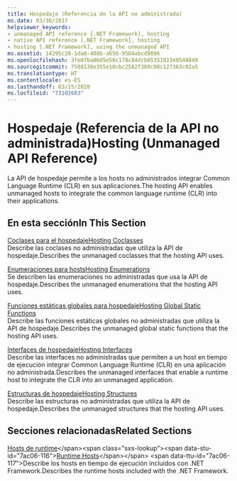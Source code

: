 ```yaml
---
title: Hospedaje (Referencia de la API no administrada)
ms.date: 03/30/2017
helpviewer_keywords:
- unmanaged API reference [.NET Framework], hosting
- native API reference [.NET Framework], hosting
- hosting [.NET Framework], using the unmanaged API
ms.assetid: 14295c28-1da8-408b-a656-9584abcd9896
ms.openlocfilehash: 3fe07ba06d5e50c178c84dcb05351923e0548849
ms.sourcegitcommit: 7588136e355e10cbc2582f389c90c127363c02a5
ms.translationtype: HT
ms.contentlocale: es-ES
ms.lasthandoff: 03/15/2020
ms.locfileid: "73102683"
---
```

# <a name="hosting-unmanaged-api-reference"></a><span data-ttu-id="7ac06-102">Hospedaje (Referencia de la API no administrada)</span><span class="sxs-lookup"><span data-stu-id="7ac06-102">Hosting (Unmanaged API Reference)</span></span>
<span data-ttu-id="7ac06-103">La API de hospedaje permite a los hosts no administrados integrar Common Language Runtime (CLR) en sus aplicaciones.</span><span class="sxs-lookup"><span data-stu-id="7ac06-103">The hosting API enables unmanaged hosts to integrate the common language runtime (CLR) into their applications.</span></span>  
  
## <a name="in-this-section"></a><span data-ttu-id="7ac06-104">En esta sección</span><span class="sxs-lookup"><span data-stu-id="7ac06-104">In This Section</span></span>  
 [<span data-ttu-id="7ac06-105">Coclases para el hospedaje</span><span class="sxs-lookup"><span data-stu-id="7ac06-105">Hosting Coclasses</span></span>](../../../../docs/framework/unmanaged-api/hosting/hosting-coclasses.md)  
 <span data-ttu-id="7ac06-106">Describe las coclases no administradas que utiliza la API de hospedaje.</span><span class="sxs-lookup"><span data-stu-id="7ac06-106">Describes the unmanaged coclasses that the hosting API uses.</span></span>  
  
 [<span data-ttu-id="7ac06-107">Enumeraciones para hosts</span><span class="sxs-lookup"><span data-stu-id="7ac06-107">Hosting Enumerations</span></span>](../../../../docs/framework/unmanaged-api/hosting/hosting-enumerations.md)  
 <span data-ttu-id="7ac06-108">Se describen las enumeraciones no administradas que usa la API de hospedaje.</span><span class="sxs-lookup"><span data-stu-id="7ac06-108">Describes the unmanaged enumerations that the hosting API uses.</span></span>  
  
 [<span data-ttu-id="7ac06-109">Funciones estáticas globales para hospedaje</span><span class="sxs-lookup"><span data-stu-id="7ac06-109">Hosting Global Static Functions</span></span>](../../../../docs/framework/unmanaged-api/hosting/hosting-global-static-functions.md)  
 <span data-ttu-id="7ac06-110">Describe las funciones estáticas globales no administradas que utiliza la API de hospedaje.</span><span class="sxs-lookup"><span data-stu-id="7ac06-110">Describes the unmanaged global static functions that the hosting API uses.</span></span>  
  
 [<span data-ttu-id="7ac06-111">Interfaces de hospedaje</span><span class="sxs-lookup"><span data-stu-id="7ac06-111">Hosting Interfaces</span></span>](../../../../docs/framework/unmanaged-api/hosting/hosting-interfaces.md)  
 <span data-ttu-id="7ac06-112">Describe las interfaces no administradas que permiten a un host en tiempo de ejecución integrar Common Language Runtime (CLR) en una aplicación no administrada.</span><span class="sxs-lookup"><span data-stu-id="7ac06-112">Describes the unmanaged interfaces that enable a runtime host to integrate the CLR into an unmanaged application.</span></span>  
  
 [<span data-ttu-id="7ac06-113">Estructuras de hospedaje</span><span class="sxs-lookup"><span data-stu-id="7ac06-113">Hosting Structures</span></span>](../../../../docs/framework/unmanaged-api/hosting/hosting-structures.md)  
 <span data-ttu-id="7ac06-114">Describe las estructuras no administradas que utiliza la API de hospedaje.</span><span class="sxs-lookup"><span data-stu-id="7ac06-114">Describes the unmanaged structures that the hosting API uses.</span></span>  
  
## <a name="related-sections"></a><span data-ttu-id="7ac06-115">Secciones relacionadas</span><span class="sxs-lookup"><span data-stu-id="7ac06-115">Related Sections</span></span>  
 <span data-ttu-id="7ac06-116">[Hosts de runtime](https://docs.microsoft.com/previous-versions/dotnet/netframework-4.0/a51xd4ze(v=vs.100))</span><span class="sxs-lookup"><span data-stu-id="7ac06-116">[Runtime Hosts](https://docs.microsoft.com/previous-versions/dotnet/netframework-4.0/a51xd4ze(v=vs.100))</span></span>  
 <span data-ttu-id="7ac06-117">Describe los hosts en tiempo de ejecución incluidos con .NET Framework.</span><span class="sxs-lookup"><span data-stu-id="7ac06-117">Describes the runtime hosts included with the .NET Framework.</span></span>
